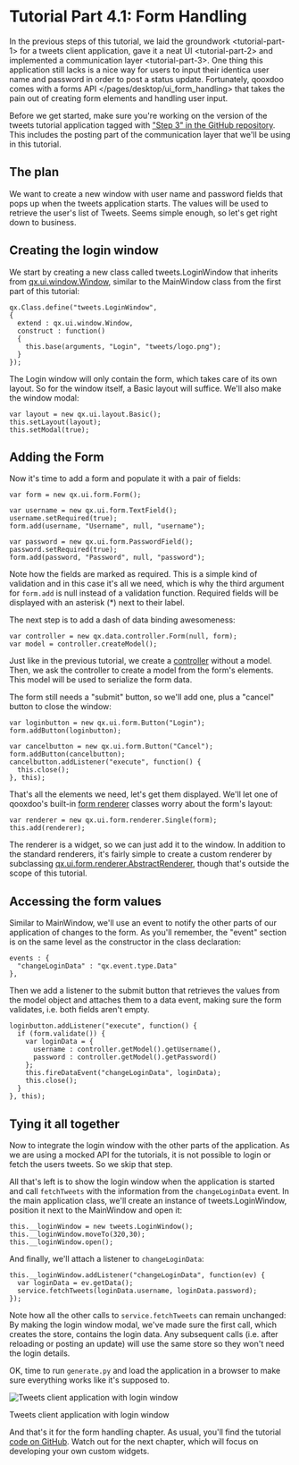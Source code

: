 Tutorial Part 4.1: Form Handling
================================

In the previous steps of this tutorial, we laid the groundwork \<tutorial-part-1\> for a tweets client application, gave it a neat UI \<tutorial-part-2\> and implemented a communication layer \<tutorial-part-3\>. One thing this application still lacks is a nice way for users to input their identica user name and password in order to post a status update. Fortunately, qooxdoo comes with a forms API \</pages/desktop/ui\_form\_handling\> that takes the pain out of creating form elements and handling user input.

Before we get started, make sure you're working on the version of the tweets tutorial application tagged with ["Step 3" in the GitHub repository](https://github.com/qooxdoo/qooxdoo/tree/%{release_tag}/component/tutorials/tweets/step3). This includes the posting part of the communication layer that we'll be using in this tutorial.

The plan
--------

We want to create a new window with user name and password fields that pops up when the tweets application starts. The values will be used to retrieve the user's list of Tweets. Seems simple enough, so let's get right down to business.

Creating the login window
-------------------------

We start by creating a new class called tweets.LoginWindow that inherits from [qx.ui.window.Window](http://demo.qooxdoo.org/%{version}/apiviewer/index.html#qx.ui.window.Window), similar to the MainWindow class from the first part of this tutorial:

    qx.Class.define("tweets.LoginWindow",
    {
      extend : qx.ui.window.Window,
      construct : function()
      {
        this.base(arguments, "Login", "tweets/logo.png");
      }
    });

The Login window will only contain the form, which takes care of its own layout. So for the window itself, a Basic layout will suffice. We'll also make the window modal:

    var layout = new qx.ui.layout.Basic();
    this.setLayout(layout);
    this.setModal(true);

Adding the Form
---------------

Now it's time to add a form and populate it with a pair of fields:

    var form = new qx.ui.form.Form();

    var username = new qx.ui.form.TextField();
    username.setRequired(true);
    form.add(username, "Username", null, "username");

    var password = new qx.ui.form.PasswordField();
    password.setRequired(true);
    form.add(password, "Password", null, "password");

Note how the fields are marked as required. This is a simple kind of validation and in this case it's all we need, which is why the third argument for `form.add` is null instead of a validation function. Required fields will be displayed with an asterisk (\*) next to their label.

The next step is to add a dash of data binding awesomeness:

    var controller = new qx.data.controller.Form(null, form);
    var model = controller.createModel();

Just like in the previous tutorial, we create a [controller](http://demo.qooxdoo.org/%{version}/apiviewer/index.html#qx.data.controller.Form) without a model. Then, we ask the controller to create a model from the form's elements. This model will be used to serialize the form data.

The form still needs a "submit" button, so we'll add one, plus a "cancel" button to close the window:

    var loginbutton = new qx.ui.form.Button("Login");
    form.addButton(loginbutton);

    var cancelbutton = new qx.ui.form.Button("Cancel");
    form.addButton(cancelbutton);
    cancelbutton.addListener("execute", function() {
      this.close();
    }, this);

That's all the elements we need, let's get them displayed. We'll let one of qooxdoo's built-in [form renderer](http://demo.qooxdoo.org/%{version}/apiviewer/index.html#qx.ui.form.renderer) classes worry about the form's layout:

    var renderer = new qx.ui.form.renderer.Single(form);
    this.add(renderer);

The renderer is a widget, so we can just add it to the window. In addition to the standard renderers, it's fairly simple to create a custom renderer by subclassing [qx.ui.form.renderer.AbstractRenderer](http://demo.qooxdoo.org/%{version}/apiviewer/index.html#qx.ui.form.renderer.AbstractRenderer), though that's outside the scope of this tutorial.

Accessing the form values
-------------------------

Similar to MainWindow, we'll use an event to notify the other parts of our application of changes to the form. As you'll remember, the "event" section is on the same level as the constructor in the class declaration:

    events : {
      "changeLoginData" : "qx.event.type.Data"
    },

Then we add a listener to the submit button that retrieves the values from the model object and attaches them to a data event, making sure the form validates, i.e. both fields aren't empty.

    loginbutton.addListener("execute", function() {
      if (form.validate()) {
        var loginData = {
          username : controller.getModel().getUsername(),
          password : controller.getModel().getPassword()
        };
        this.fireDataEvent("changeLoginData", loginData);
        this.close();
      }
    }, this);

Tying it all together
---------------------

Now to integrate the login window with the other parts of the application. As we are using a mocked API for the tutorials, it is not possible to login or fetch the users tweets. So we skip that step.

All that's left is to show the login window when the application is started and call `fetchTweets` with the information from the `changeLoginData` event. In the main application class, we'll create an instance of tweets.LoginWindow, position it next to the MainWindow and open it:

    this.__loginWindow = new tweets.LoginWindow();
    this.__loginWindow.moveTo(320,30);
    this.__loginWindow.open();

And finally, we'll attach a listener to `changeLoginData`:

    this.__loginWindow.addListener("changeLoginData", function(ev) {
      var loginData = ev.getData();
      service.fetchTweets(loginData.username, loginData.password);
    });

Note how all the other calls to `service.fetchTweets` can remain unchanged: By making the login window modal, we've made sure the first call, which creates the store, contains the login data. Any subsequent calls (i.e. after reloading or posting an update) will use the same store so they won't need the login details.

OK, time to run `generate.py` and load the application in a browser to make sure everything works like it's supposed to.

![Tweets client application with login window](/pages/desktop/tutorials/step41.png)

Tweets client application with login window

And that's it for the form handling chapter. As usual, you'll find the tutorial [code on GitHub](https://github.com/qooxdoo/qooxdoo/tree/%{release_tag}/component/tutorials/tweets/step4.1). Watch out for the next chapter, which will focus on developing your own custom widgets.
